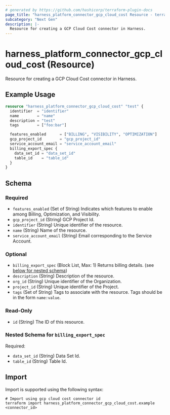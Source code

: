 ```yaml
---
# generated by https://github.com/hashicorp/terraform-plugin-docs
page_title: "harness_platform_connector_gcp_cloud_cost Resource - terraform-provider-harness"
subcategory: "Next Gen"
description: |-
  Resource for creating a GCP Cloud Cost connector in Harness.
---
```


# harness_platform_connector_gcp_cloud_cost (Resource)

Resource for creating a GCP Cloud Cost connector in Harness.

## Example Usage

```terraform
resource "harness_platform_connector_gcp_cloud_cost" "test" {
  identifier  = "identifier"
  name        = "name"
  description = "test"
  tags        = ["foo:bar"]

  features_enabled      = ["BILLING", "VISIBILITY", "OPTIMIZATION"]
  gcp_project_id        = "gcp_project_id"
  service_account_email = "service_account_email"
  billing_export_spec {
    data_set_id = "data_set_id"
    table_id    = "table_id"
  }
}
```

<!-- schema generated by tfplugindocs -->
## Schema

### Required

- `features_enabled` (Set of String) Indicates which features to enable among Billing, Optimization, and Visibility.
- `gcp_project_id` (String) GCP Project Id.
- `identifier` (String) Unique identifier of the resource.
- `name` (String) Name of the resource.
- `service_account_email` (String) Email corresponding to the Service Account.

### Optional

- `billing_export_spec` (Block List, Max: 1) Returns billing details. (see [below for nested schema](#nestedblock--billing_export_spec))
- `description` (String) Description of the resource.
- `org_id` (String) Unique identifier of the Organization.
- `project_id` (String) Unique identifier of the Project.
- `tags` (Set of String) Tags to associate with the resource. Tags should be in the form `name:value`.

### Read-Only

- `id` (String) The ID of this resource.

<a id="nestedblock--billing_export_spec"></a>
### Nested Schema for `billing_export_spec`

Required:

- `data_set_id` (String) Data Set Id.
- `table_id` (String) Table Id.

## Import

Import is supported using the following syntax:

```shell
# Import using gcp cloud cost connector id
terraform import harness_platform_connector_gcp_cloud_cost.example <connector_id>
```
